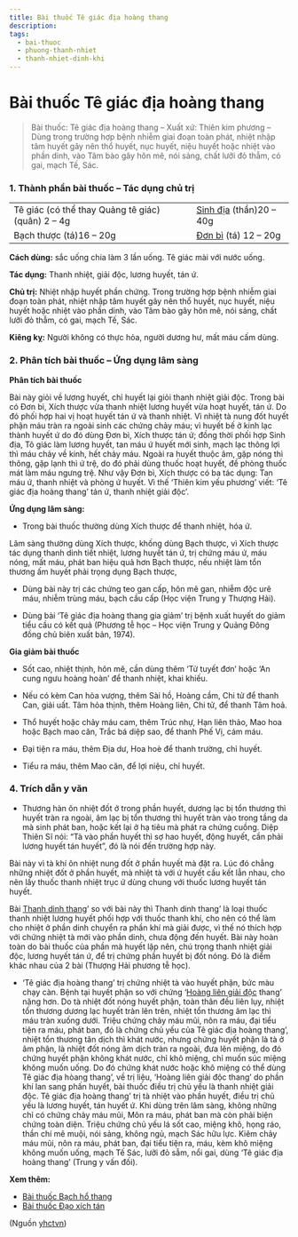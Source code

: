 ```yaml
---
title: Bài thuốc Tê giác địa hoàng thang
description: 
tags:
  - bai-thuoc
  - phuong-thanh-nhiet
  - thanh-nhiet-dinh-khi
---
```


# Bài thuốc Tê giác địa hoàng thang 

> Bài thuốc: Tê giác địa hoàng thang – Xuất xứ: Thiên kim phương – Dùng trong trường hợp bệnh nhiễm giai đoạn toàn phát, nhiệt nhập tâm huyết gây nên thổ huyết, nục huyết, niệu huyết hoặc nhiệt vào phần dinh, vào Tâm bào gây hôn mê, nói sảng, chất lưỡi đỏ thẫm, có gai, mạch Tế, Sác.

### 1. Thành phần bài thuốc – Tác dụng chủ trị

|  |  |
| --- | --- |
| Tê giác (có thể thay Quảng tê giác) (quân) 2 – 4g | [Sinh địa](/yhctvn/vi-thuoc-sinh-dia) (thần)20 – 40g |
| Bạch thược (tá)16 – 20g | [Đơn bì](/yhctvn/vi-thuoc-mau-don-bi) (tá) 12 – 20g |

**Cách dùng:** sắc uống chia làm 3 lần uống. Tê giác mài với nước uống.

**Tác dụng:** Thanh nhiệt, giải độc, lương huyết, tán ứ. 

**Chủ trị:** Nhiệt nhập huyết phần chứng. Trong trường hợp bệnh nhiễm giai đoạn toàn phát, nhiệt nhập tâm huyết gây nên thổ huyết, nục huyết, niệu huyết hoặc nhiệt vào phần dinh, vào Tâm bào gây hôn mê, nói sảng, chất lưỡi đỏ thẫm, có gai, mạch Tế, Sác.

**Kiêng kỵ:** Người không có thực hỏa, người dương hư, mất máu cấm dùng.

### 2. Phân tích bài thuốc – Ứng dụng lâm sàng

**Phân tích bài thuốc**

Bài này giỏi về lương huyết, chỉ huyết lại giỏi thanh nhiệt giải độc. Trong bài có Đơn bì, Xích thược vừa thanh nhiệt lương huyết vừa hoạt huyết, tán ứ. Do đó phối hợp hai vị hoạt huyết tán ứ và thanh nhiệt. Vì nhiệt tà nung đốt huyết phận máu tràn ra ngoài sinh các chứng chảy máu; vì huyết bế ở kinh lạc thành huyết ứ do đó dùng Đơn bì, Xích thược tán ứ; đồng thời phối hợp Sinh địa, Tô giác làm lương huyết, tan máu ứ huyết mới sinh, mạch lạc thông lợi thì máu chảy về kinh, hết chảy máu. Ngoài ra huyết thuộc âm, gặp nóng thì thông, gặp lạnh thì ứ trệ, do đó phải dùng thuốc hoạt huyết, đề phòng thuốc mát làm máu ngưng trệ. Như vậy Đơn bì, Xích thược có ba tác dụng: Tan máu ứ, thanh nhiệt và phòng ứ huyết. Vì thế ‘Thiên kim yếu phương’ viết: ‘Tê giác địa hoàng thang’ tán ứ, thanh nhiệt giải độc’.

**Ứng dụng lâm sàng:**

+ Trong bài thuốc thường dùng Xích thược để thanh nhiệt, hóa ứ.

Lâm sàng thường dùng Xích thược, khống dùng Bạch thược, vì Xích thược tác dụng thanh dinh tiết nhiệt, lương huyết tán ứ, trị chứng máu ứ, máu nóng, mất máu, phát ban hiệu quả hơn Bạch thược, nếu nhiệt làm tổn thương ấm huyết phải trọng dụng Bạch thược,

+ Dùng bài này trị các chứng teo gan cấp, hôn mê gan, nhiễm độc urê máu, nhiễm trùng máu, bạch cầu cấp (Học viện Trung y Thượng Hải).

+ Dùng bài ‘Tê giác địa hoàng thang gia giảm’ trị bệnh xuất huyết do giảm tiểu cầu có kết quả (Phương tễ học – Học viện Trung y Quảng Đông đồng chủ biên xuất bản, 1974).

**Gia giảm bài thuốc**

+ Sốt cao, nhiệt thịnh, hôn mê, cần dùng thêm ‘Tử tuyết đơn’ hoặc ‘An cung ngưu hoàng hoàn’ để thanh nhiệt, khai khiếu.

+ Nếu có kèm Can hỏa vượng, thêm Sài hồ, Hoàng cầm, Chi tử để thanh Can, giải uất. Tâm hỏa thịnh, thêm Hoàng liên, Chi tử, để thanh Tâm hoả.

+ Thổ huyết hoặc chảy máu cam, thêm Trúc nhự, Hạn liên thảo, Mao hoa hoặc Bạch mao căn, Trắc bá diệp sao, để thanh Phế Vị, cám máu.

+ Đại tiện ra máu, thêm Địa dư, Hoa hoè để thanh trường, chỉ huyết.

+ Tiểu ra máu, thêm Mao căn, để lợi niệu, chỉ huyết.

### 4. Trích dẫn y văn

+ Thương hàn ôn nhiệt đốt ở trong phần huyết, dương lạc bị tổn thương thì huyết tràn ra ngoài, âm lạc bị tổn thương thì huyết tràn vào trong tầng da mà sinh phát ban, hoặc kết lại ở hạ tiêu mà phát ra chứng cuồng. Diệp Thiên Sĩ nói: “Tà vào phần huyết thì sợ hao huyết, động huyết, cần phải lương huyết tán huyết”, đó là nói đến trường hợp này.

Bài này vì tà khí ôn nhiệt nung đốt ở phần huyết mà đặt ra. Lúc đó chẳng những nhiệt đốt ở phần huyết, mà nhiệt tà với ứ huyết cấu kết lẫn nhau, cho nên lấy thuốc thanh nhiệt trục ứ dùng chung với thuốc lương huyết tán huyết.

Bài [Thanh dinh thang](/yhctvn/bai-thuoc-thanh-dinh-thang)’ so với bài này thì Thanh dinh thang’ là loại thuốc thanh nhiệt lương huyết phối hợp với thuốc thanh khí, cho nên có thể làm cho nhiệt ở phần dinh chuyển ra phần khí mà giải được, vì thế nó thích hợp với chứng nhiệt tà mới vào phần dinh, chưa động đến huyết. Bài này hoàn toàn do bài thuốc của phần mà huyết lập nên, chú trọng thanh nhiệt giải độc, lương huyết tán ứ, để trị chứng phần huyết bị đốt nóng. Đó là điểm khác nhau của 2 bài (Thượng Hải phương tễ học).

+ ‘Tê giác địa hoàng thang’ trị chứng nhiệt tà vào huyết phận, bức màu chạy càn. Bệnh tại huyết phận so với chứng ‘[Hoàng liên giải độc](/yhctvn/bai-thuoc-hoang-lien-giai-doc-thang) thang’ nặng hơn. Do tà nhiệt đốt nóng huyết phận, toàn thân đều liên lụy, nhiệt tổn thương dương lạc huyết tràn lên trên, nhiệt tổn thương âm lạc thì máu tràn xuống dưới. Triệu chứng chảy máu mũi, nôn ra máu, đại tiểu tiện ra máu, phát ban, đó là chứng chủ yếu của Tê giác địa hoàng thang’, nhiệt tổn thương tân dịch thì khát nước, nhưng chứng huyết phận là tà ở âm phận, là nhiệt đốt nóng âm dịch tràn ra ngoài, đưa lên miệng, do đó chứng huyết phận không khát nước, chỉ khô miệng, chỉ muốn súc miệng không muốn uống. Do đó chứng khát nước hoặc khô miệng có thể dùng Tê giác địa hòang thang’, về trị liệu, ‘Hoàng liên giải độc thang’ do phần khí lan sang phấn huyết, bài thuốc điều trị chủ yếu là thanh nhiệt giải độc. Tê giác địa hoàng thang’ trị tà nhiệt vào phần huyết, điều trị chủ yếu là lương huyết, tán huyết ứ. Khi dùng trên lâm sàng, không những chỉ có chứng chảy máu mũi, Môn ra máu, phát ban mà còn phải biện chứng toàn diện. Triệu chứng chủ yếu lá sốt cao, miệng khô, họng ráo, thần chí mê muội, nói sảng, không ngủ, mạch Sác hữu lực. Kiêm chảy máu mũi, nôn ra máu, phát ban, đại tiểu tiện ra, máu, kèm khô miệng không muốn uống, mạch Tế Sác, lưỡi đỏ sẫm, nổi gai, dùng ‘Tê giác địa hoàng thang’ (Trung y vấn đối).

**Xem thêm:**

* [Bài thuốc Bạch hổ thang](/yhctvn/bai-thuoc-bach-ho-thang)
* [Bài thuốc Đạo xích tán](/yhctvn/bai-thuoc-dao-xich-tan)

(Nguồn <a href="https://yhctvn.com/bai-thuoc-te-giac-dia-hoang-thang/" target="_blank">yhctvn</a>)
